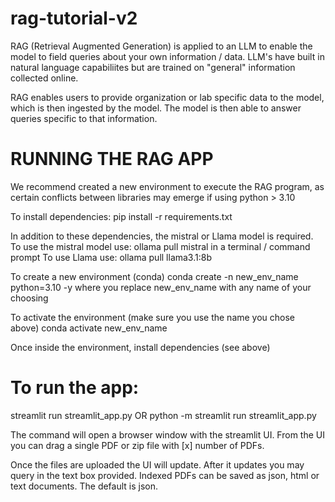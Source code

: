 # rag-tutorial-v2
  RAG (Retrieval Augmented Generation) is applied to an LLM to enable the model to
  field queries about your own information / data. LLM's have built in natural language
  capabiliites but are trained on "general" information collected online. 

  RAG enables users to provide organization or lab specific data to the model, which is 
  then ingested by the model. The model is then able to answer queries specific to that
  information. 

#  RUNNING THE RAG APP

  We recommend created a new environment to execute the RAG program, as certain conflicts
  between libraries may emerge if using python > 3.10

 To install dependencies: pip install -r requirements.txt

 In addition to these dependencies, the mistral or Llama model is required. 
 To use the mistral model use: ollama pull mistral in a terminal / command prompt
 To use Llama use: ollama pull llama3.1:8b


 To create a new environment (conda)
 conda create -n new_env_name python=3.10 -y
 where you replace new_env_name with any name of your choosing

 To activate the environment (make sure you use the name you chose above)
 conda activate new_env_name

 Once inside the environment, install dependencies (see above)

#  To run the app:
  streamlit run streamlit_app.py OR
  python -m streamlit run streamlit_app.py

  The command will open a browser window with the streamlit UI. From the UI you can drag
  a single PDF or zip file with [x] number of PDFs.

  Once the files are uploaded the UI will update. After it updates you may query in the 
  text box provided. Indexed PDFs can be saved as json, html or text documents. The default
  is json.
